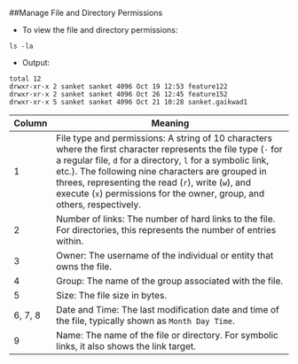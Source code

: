 ##Manage File and Directory Permissions

- To view the file and directory permissions:
```
ls -la
```

- Output:
```
total 12
drwxr-xr-x 2 sanket sanket 4096 Oct 19 12:53 feature122
drwxr-xr-x 2 sanket sanket 4096 Oct 26 12:45 feature152
drwxr-xr-x 5 sanket sanket 4096 Oct 21 10:28 sanket.gaikwad1
```

| Column | Meaning |
|--------|---------|
| 1 | File type and permissions: A string of 10 characters where the first character represents the file type (`-` for a regular file, `d` for a directory, `l` for a symbolic link, etc.). The following nine characters are grouped in threes, representing the read (`r`), write (`w`), and execute (`x`) permissions for the owner, group, and others, respectively. |
| 2 | Number of links: The number of hard links to the file. For directories, this represents the number of entries within. |
| 3 | Owner: The username of the individual or entity that owns the file. |
| 4 | Group: The name of the group associated with the file. |
| 5 | Size: The file size in bytes. |
| 6, 7, 8 | Date and Time: The last modification date and time of the file, typically shown as `Month Day Time`. |
| 9 | Name: The name of the file or directory. For symbolic links, it also shows the link target. |
